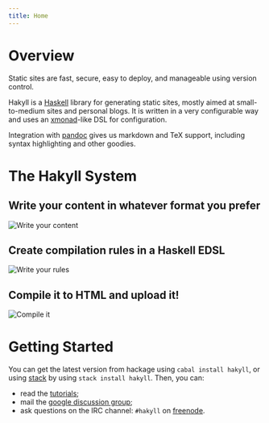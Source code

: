 ```yaml
---
title: Home
---
```


# Overview

Static sites are fast, secure, easy to deploy, and manageable using version
control.

Hakyll is a [Haskell](http://haskell.org) library for generating static sites,
mostly aimed at small-to-medium sites and personal blogs. It is written in a
very configurable way and uses an [xmonad](http://xmonad.org)-like DSL for
configuration.

Integration with [pandoc](http://johnmacfarlane.net/pandoc/) gives us markdown
and TeX support, including syntax highlighting and other goodies.

# The Hakyll System

## Write your content in whatever format you prefer

![Write your content](/images/hakyll-system-1.png)

## Create compilation rules in a Haskell EDSL

![Write your rules](/images/hakyll-system-2.png)

## Compile it to HTML and upload it!

![Compile it](/images/hakyll-system-3.png)

# Getting Started

You can get the latest version from hackage using `cabal install hakyll`, or
using [stack] by using `stack install hakyll`. Then, you can:

[stack]: http://www.haskellstack.org/

- read the [tutorials](/tutorials.html);
- mail the [google discussion group](http://groups.google.com/group/hakyll);
- ask questions on the IRC channel: `#hakyll` on
  [freenode](http://freenode.net/).
